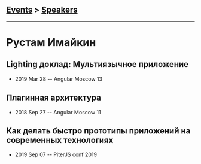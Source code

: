 ## [Events](../README.md) > [Speakers](../speakers.md)
---

# Рустам Имайкин

## Lighting доклад: Мультиязычное приложение
- 2019 Mar 28 -- Angular Moscow 13    
## Плагинная архитектура
- 2018 Sep 27 -- Angular Moscow 11    
## Как делать быстро прототипы приложений на современных технологиях
- 2019 Sep 07 -- PiterJS conf 2019    
